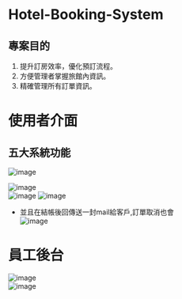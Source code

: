 ﻿# Hotel-Booking-System  
 
## 專案目的
1. 提升訂房效率，優化預訂流程。  
2. 方便管理者掌握旅館內資訊。  
3. 精確管理所有訂單資訊。  

# 使用者介面  
## 五大系統功能
![image](https://github.com/user-attachments/assets/1166b42a-12c5-4e12-bfca-fe1297541684)  

![image](https://github.com/user-attachments/assets/d47e399b-9f71-4e45-ada8-151a1d654dd4)  
![image](https://github.com/user-attachments/assets/ef63c3ca-de9d-4b10-9f16-f838124f3b70)
![image](https://github.com/user-attachments/assets/1614e469-d00c-4d89-92d2-bc0bc5b34b1d)
+ 並且在結帳後回傳送一封mail給客戶,訂單取消也會    
![image](https://github.com/user-attachments/assets/afe9117e-558c-4397-b131-699e7b1f47d8)

# 員工後台  
![image](https://github.com/user-attachments/assets/24ec2a6e-ca96-49b7-99c7-b38936f62d01)  
![image](https://github.com/user-attachments/assets/a328ad00-69e6-4294-9aa6-9fb85186110c)

